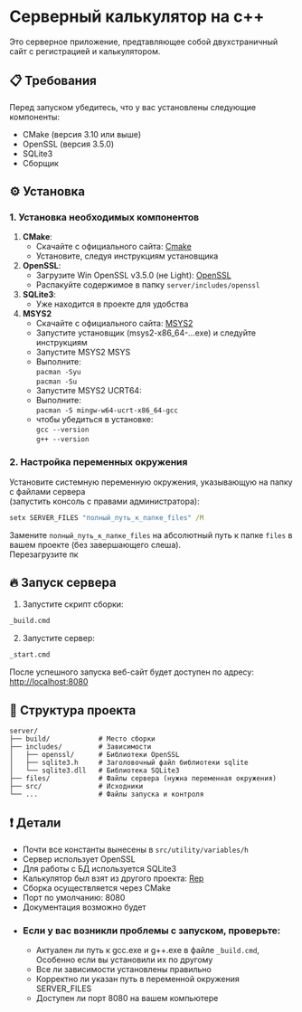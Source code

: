 # Серверный калькулятор на c++
Это серверное приложение, предтавляющее собой двухстраничный сайт с регистрацией и калькулятором.
## 📋 Требования
Перед запуском убедитесь, что у вас установлены следующие компоненты:
- CMake (версия 3.10 или выше)
- OpenSSL (версия 3.5.0)
- SQLite3
- Сборщик
## ⚙️ Установка
### 1. Установка необходимых компонентов
1. **CMake**:
    - Скачайте с официального сайта: [Cmake]
    - Установите, следуя инструкциям установщика
2. **OpenSSL**:
    - Загрузите Win OpenSSL v3.5.0 (не Light): [OpenSSL]
    - Распакуйте содержимое в папку `server/includes/openssl`
3. **SQLite3**:
    - Уже находится в проекте для удобства
4. **MSYS2**
    - Скачайте с официального сайта: [MSYS2]
    - Запустите установщик (msys2-x86_64-...exe) и следуйте инструкциям
    - Запустите MSYS2 MSYS
    - Выполните:<br/>
      `pacman -Syu`<br/>
      `pacman -Su`<br/>
    - Запустите MSYS2 UCRT64:<br/>
    - Выполните:<br/>
      `pacman -S mingw-w64-ucrt-x86_64-gcc`
    - чтобы убедиться в установке:<br/>
      `gcc --version`<br/>
      `g++ --version`<br/>
### 2. Настройка переменных окружения
Установите системную переменную окружения, указывающую на папку с файлами сервера<br/>
(запустить консоль с правами администратора):
```cmd
setx SERVER_FILES "полный_путь_к_папке_files" /M
```
Замените `полный_путь_к_папке_files` на абсолютный путь к папке `files` в вашем проекте (без завершающего слеша).<br/>
Перезагрузите пк
## 🔥 Запуск сервера
1. Запустите скрипт сборки:
```cmd
_build.cmd
```
2. Запустите сервер:
```cmd
_start.cmd
```
После успешного запуска веб-сайт будет доступен по адресу: [http://localhost:8080]
## 📂 Структура проекта
```
server/
├── build/            # Место сборки
├── includes/         # Зависимости
│   ├── openssl/      # Библиотеки OpenSSL
│   ├── sqlite3.h     # Заголовочный файл библиотеки sqlite
│   └── sqlite3.dll   # Библиотека SQLite3
├── files/            # Файлы сервера (нужна переменная окружения)
├── src/              # Исходники
└── ...               # Файлы запуска и контроля
```
## ❗ Детали
- Почти все константы вынесены в `src/utility/variables/h`
- Сервер использует OpenSSL
- Для работы с БД используется SQLite3
- Калькулятор был взят из другого проекта: [Rep]
- Сборка осуществляется через CMake
- Порт по умолчанию: 8080
- Документация возможно будет
- ### Если у вас возникли проблемы с запуском, проверьте:
  - Актуален ли путь к gcc.exe и g++.exe в файле `_build.cmd`,
  Особенно если вы установили их по другому
  - Все ли зависимости установлены правильно
  - Корректно ли указан путь в переменной окружения SERVER_FILES
  - Доступен ли порт 8080 на вашем компьютере
  
    
[MSYS2]: https://www.msys2.org/
[Cmake]: https://cmake.org/download/
[OpenSSL]: https://slproweb.com/products/Win32OpenSSL.html
[http://localhost:8080]: http://localhost:8080
[Rep]: https://github.com/umarnurmatov/calculator